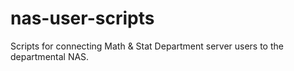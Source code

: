 # nas-user-scripts
Scripts for connecting Math &amp; Stat Department server users to the departmental NAS. 
